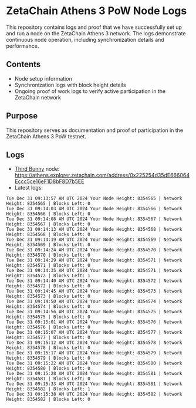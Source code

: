 # ZetaChain Athens 3 PoW Node Logs
This repository contains logs and proof that we have successfully set up and run a node on the ZetaChain Athens 3 network. The logs demonstrate continuous node operation, including synchronization details and performance.

## Contents
- Node setup information
- Synchronization logs with block height details
- Ongoing proof of work logs to verify active participation in the ZetaChain network

## Purpose
This repository serves as documentation and proof of participation in the ZetaChain Athens 3 PoW testnet.

## Logs

- [Third Bunny](https://thirdbunny.xyz/) node: https://athens.explorer.zetachain.com/address/0x225254d35dE666064Eccc5ce16eF1D8bF8D7b5EE
- Latest logs:
```
Tue Dec 31 09:13:57 AM UTC 2024 Your Node Height: 8354565 | Network Height: 8354565 | Blocks Left: 0
Tue Dec 31 09:14:03 AM UTC 2024 Your Node Height: 8354566 | Network Height: 8354566 | Blocks Left: 0
Tue Dec 31 09:14:08 AM UTC 2024 Your Node Height: 8354567 | Network Height: 8354567 | Blocks Left: 0
Tue Dec 31 09:14:13 AM UTC 2024 Your Node Height: 8354568 | Network Height: 8354568 | Blocks Left: 0
Tue Dec 31 09:14:19 AM UTC 2024 Your Node Height: 8354569 | Network Height: 8354569 | Blocks Left: 0
Tue Dec 31 09:14:24 AM UTC 2024 Your Node Height: 8354570 | Network Height: 8354570 | Blocks Left: 0
Tue Dec 31 09:14:29 AM UTC 2024 Your Node Height: 8354571 | Network Height: 8354571 | Blocks Left: 0
Tue Dec 31 09:14:35 AM UTC 2024 Your Node Height: 8354571 | Network Height: 8354572 | Blocks Left: 1
Tue Dec 31 09:14:40 AM UTC 2024 Your Node Height: 8354572 | Network Height: 8354572 | Blocks Left: 0
Tue Dec 31 09:14:45 AM UTC 2024 Your Node Height: 8354573 | Network Height: 8354573 | Blocks Left: 0
Tue Dec 31 09:14:50 AM UTC 2024 Your Node Height: 8354574 | Network Height: 8354574 | Blocks Left: 0
Tue Dec 31 09:14:56 AM UTC 2024 Your Node Height: 8354575 | Network Height: 8354575 | Blocks Left: 0
Tue Dec 31 09:15:01 AM UTC 2024 Your Node Height: 8354576 | Network Height: 8354576 | Blocks Left: 0
Tue Dec 31 09:15:07 AM UTC 2024 Your Node Height: 8354577 | Network Height: 8354577 | Blocks Left: 0
Tue Dec 31 09:15:12 AM UTC 2024 Your Node Height: 8354578 | Network Height: 8354578 | Blocks Left: 0
Tue Dec 31 09:15:17 AM UTC 2024 Your Node Height: 8354579 | Network Height: 8354579 | Blocks Left: 0
Tue Dec 31 09:15:22 AM UTC 2024 Your Node Height: 8354580 | Network Height: 8354580 | Blocks Left: 0
Tue Dec 31 09:15:28 AM UTC 2024 Your Node Height: 8354581 | Network Height: 8354581 | Blocks Left: 0
Tue Dec 31 09:15:33 AM UTC 2024 Your Node Height: 8354581 | Network Height: 8354582 | Blocks Left: 1
Tue Dec 31 09:15:38 AM UTC 2024 Your Node Height: 8354582 | Network Height: 8354582 | Blocks Left: 0
```
